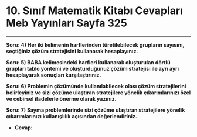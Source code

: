 # 10. Sınıf Matematik Kitabı Cevapları Meb Yayınları Sayfa 325

---

**Soru: 4) Her iki kelimenin harflerinden türetilebilecek grupların sayısını, seçtiğiniz çözüm stratejisini kullanarak hesaplayınız.**

**Soru: 5) BABA kelimesindeki harfleri kullanarak oluşturulan dörtlü grupları tablo yöntemi ve oluşturduğunuz çözüm stratejisi ile ayrı ayrı hesaplayarak sonuçları karşılaştırınız.**

**Soru: 6) Problemin çözümünde kullanılabilecek olası çözüm stratejilerini belirleyiniz ve sizi çözüme ulaştıran stratejilere yönelik çıkarımlarınızı özel ve cebirsel ifadelerle önerme olarak yazınız.**

**Soru: 7) Sayma problemlerinde sizi çözüme ulaştıran stratejilere yönelik çıkarımlarınızı kullanışlılık açısından değerlendiriniz.**

-   **Cevap**: